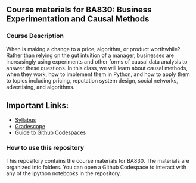 ## Course materials for BA830: Business Experimentation and Causal Methods

### Course Description
When is making a change to a price, algorithm, or product worthwhile? Rather than relying on the gut intuition of a manager, businesses are increasingly using experiments and other forms of causal data analysis to answer these questions. In this class, we will learn about causal methods, when they work, how to implement them in Python, and how to apply them to topics including pricing, reputation system design, social networks, advertising, and algorithms.

## Important Links:

- [Syllabus](https://chocolate-timpani-df0.notion.site/BA830-Syllabus-and-Course-Resources-Winter-2024-be3f1e89397843e893eeb600770d043b?pvs=4)
- [Gradescope](https://www.gradescope.com)
- [Guide to Github Codespaces](https://charoori.notion.site/Quick-Guide-to-GitHub-Codespaces-for-the-Business-Experimentation-Class-eb3653a132244a3aaa4042204fa566b8)

### How to use this repository

This repository contains the course materials for BA830. The materials are organized into folders. You can open a Github Codespace to interact with any of the ipython notebooks in the repository.
